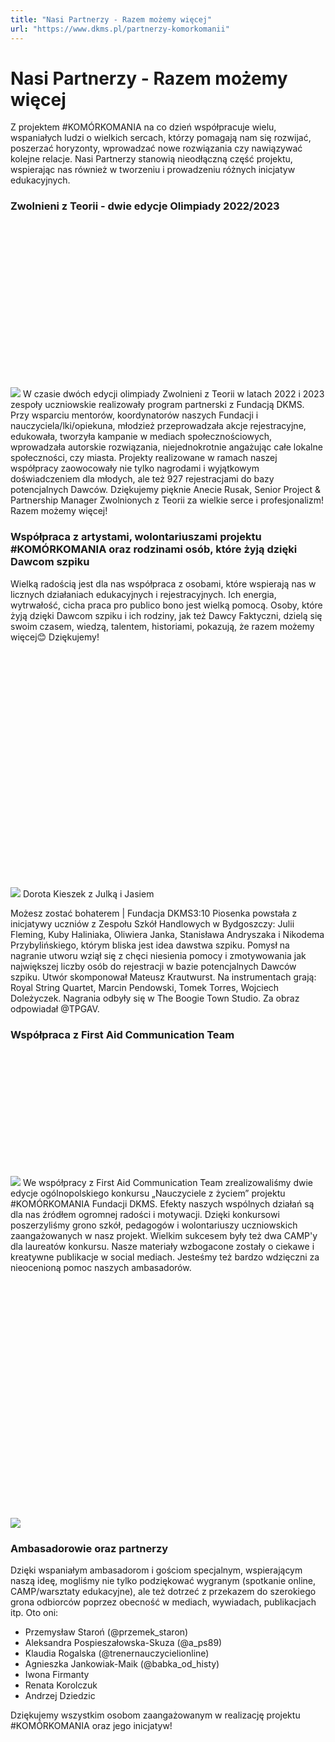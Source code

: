 ```yaml
---
title: "Nasi Partnerzy - Razem możemy więcej"
url: "https://www.dkms.pl/partnerzy-komorkomanii"
---
```


# Nasi Partnerzy - Razem możemy więcej

Z projektem \#KOMÓRKOMANIA na co dzień współpracuje wielu, wspaniałych ludzi o wielkich sercach, którzy pomagają nam się rozwijać, poszerzać horyzonty, wprowadzać nowe rozwiązania czy nawiązywać kolejne relacje. Nasi Partnerzy stanowią nieodłączną część projektu, wspierając nas również w tworzeniu i prowadzeniu różnych inicjatyw edukacyjnych.


### Zwolnieni z Teorii \- dwie edycje Olimpiady 2022/2023


![](data:image/svg+xml;charset=utf-8,%3Csvg%20height='628'%20width='1200'%20xmlns='http://www.w3.org/2000/svg'%20version='1.1'%3E%3C/svg%3E)![]()![](https://assets-eu-01.kc-usercontent.com:443/bed48093-082e-0109-4b5f-7bdadab5eedd/81e8e808-cd7b-448b-b9d4-1ce4cfa727d4/Grafika%20%23KOM%C3%93RKOMANIA%20i%20Zwolnieni%20z%20Teorii.png?w=1200&h=628&auto=format&lossless=true&fit=crop)
W czasie dwóch edycji olimpiady Zwolnieni z Teorii w latach 2022 i 2023 zespoły uczniowskie realizowały program partnerski z Fundacją DKMS. Przy wsparciu mentorów, koordynatorów naszych Fundacji i nauczyciela/lki/opiekuna, młodzież przeprowadzała akcje rejestracyjne, edukowała, tworzyła kampanie w mediach społecznościowych, wprowadzała autorskie rozwiązania, niejednokrotnie angażując całe lokalne społeczności, czy miasta. Projekty realizowane w ramach naszej współpracy zaowocowały nie tylko nagrodami i wyjątkowym doświadczeniem dla młodych, ale też 927 rejestracjami do bazy potencjalnych Dawców. Dziękujemy pięknie Anecie Rusak, Senior Project \& Partnership Manager Zwolnionych z Teorii za wielkie serce i profesjonalizm! Razem możemy więcej!


### Współpraca z artystami, wolontariuszami projektu \#KOMÓRKOMANIA oraz rodzinami osób, które żyją dzięki Dawcom szpiku


Wielką radością jest dla nas współpraca z osobami, które wspierają nas w licznych działaniach edukacyjnych i rejestracyjnych. Ich energia, wytrwałość, cicha praca pro publico bono jest wielką pomocą. Osoby, które żyją dzięki Dawcom szpiku i ich rodziny, jak też Dawcy Faktyczni, dzielą się swoim czasem, wiedzą, talentem, historiami, pokazują, że razem możemy więcej😊 Dziękujemy!


![](data:image/svg+xml;charset=utf-8,%3Csvg%20height='1440'%20width='1920'%20xmlns='http://www.w3.org/2000/svg'%20version='1.1'%3E%3C/svg%3E)![]()![](https://assets-eu-01.kc-usercontent.com:443/bed48093-082e-0109-4b5f-7bdadab5eedd/f4fb2e37-f8f4-4740-9190-f0f2b106b950/CAMP%20Dorota%20Kieszek%2C%20Ja%C5%9B%2C%20Julka.JPG?w=1920&h=1440&auto=format&lossless=true&fit=crop)
Dorota Kieszek z Julką i Jasiem


Możesz zostać bohaterem \| Fundacja DKMS3:10
Piosenka powstała z inicjatywy uczniów z Zespołu Szkół Handlowych w Bydgoszczy: Julii Fleming, Kuby Haliniaka, Oliwiera Janka, Stanisława Andryszaka i Nikodema Przybylińskiego, którym bliska jest idea dawstwa szpiku. Pomysł na nagranie utworu wziął się z chęci niesienia pomocy i zmotywowania jak największej liczby osób do rejestracji w bazie potencjalnych Dawców szpiku. Utwór skomponował Mateusz Krautwurst. Na instrumentach grają: Royal String Quartet, Marcin Pendowski, Tomek Torres, Wojciech Doleżyczek. Nagrania odbyły się w The Boogie Town Studio. Za obraz odpowiadał @TPGAV.


### Współpraca z First Aid Communication Team


![](data:image/svg+xml;charset=utf-8,%3Csvg%20height='295'%20width='745'%20xmlns='http://www.w3.org/2000/svg'%20version='1.1'%3E%3C/svg%3E)![]()![](https://assets-eu-01.kc-usercontent.com:443/bed48093-082e-0109-4b5f-7bdadab5eedd/082a77d4-f906-4de5-8b34-310550d98f2e/First%20Aid.png?w=745&h=295&auto=format&lossless=true&fit=crop)
We współpracy z First Aid Communication Team zrealizowaliśmy dwie edycje ogólnopolskiego konkursu „Nauczyciele z życiem” projektu \#KOMÓRKOMANIA Fundacji DKMS. Efekty naszych wspólnych działań są dla nas źródłem ogromnej radości i motywacji. Dzięki konkursowi poszerzyliśmy grono szkół, pedagogów i wolontariuszy uczniowskich zaangażowanych w nasz projekt. Wielkim sukcesem były też dwa CAMP'y dla laureatów konkursu. Nasze materiały wzbogacone zostały o ciekawe i kreatywne publikacje w social mediach. Jesteśmy też bardzo wdzięczni za nieocenioną pomoc naszych ambasadorów.


![](data:image/svg+xml;charset=utf-8,%3Csvg%20height='1440'%20width='1920'%20xmlns='http://www.w3.org/2000/svg'%20version='1.1'%3E%3C/svg%3E)![]()![](https://assets-eu-01.kc-usercontent.com:443/bed48093-082e-0109-4b5f-7bdadab5eedd/1d5d6521-e851-4cda-bca4-2c0569e5f264/CAMP%20ca%C5%82a%20grupa.jpeg.JPG?w=1920&h=1440&auto=format&lossless=true&fit=crop)
### Ambasadorowie oraz partnerzy


Dzięki wspaniałym ambasadorom i gościom specjalnym, wspierającym naszą ideę, mogliśmy nie tylko podziękować wygranym (spotkanie online, CAMP/warsztaty edukacyjne), ale też dotrzeć z przekazem do szerokiego grona odbiorców poprzez obecność w mediach, wywiadach, publikacjach itp. Oto oni:


* Przemysław Staroń (@przemek\_staron)
* Aleksandra Pospieszałowska\-Skuza (@a\_ps89\)
* Klaudia Rogalska (@trenernauczycielionline)
* Agnieszka Jankowiak\-Maik (@babka\_od\_histy)
* Iwona Firmanty
* Renata Korolczuk
* Andrzej Dziedzic


Dziękujemy wszystkim osobom zaangażowanym w realizację projektu \#KOMÓRKOMANIA oraz jego inicjatyw!


